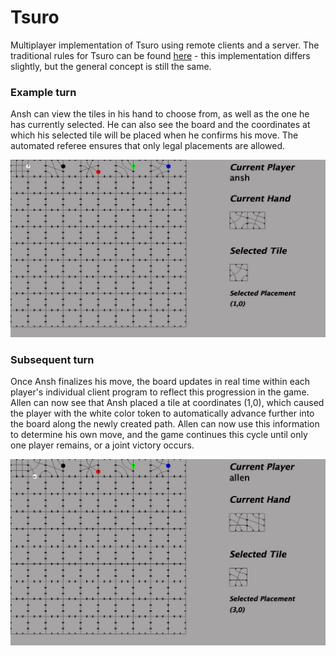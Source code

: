 # Tsuro
Multiplayer implementation of Tsuro using remote clients and a server. The traditional rules for Tsuro can be found [here](https://www.ultraboardgames.com/tsuro/game-rules.php) - this implementation differs slightly, but the general concept is still the same.

### Example turn
Ansh can view the tiles in his hand to choose from, as well as the one he has currently selected. He can also see the board and the coordinates at which his selected tile will be placed when he confirms his move. The automated referee ensures that only legal placements are allowed.

![Board](tsuro/tsuro.png)

### Subsequent turn
Once Ansh finalizes his move, the board updates in real time within each player's individual client program to reflect this progression in the game. Allen can now see that Ansh placed a tile at coordinates (1,0), which caused the player with the white color token to automatically advance further into the board along the newly created path. Allen can now use this information to determine his own move, and the game continues this cycle until only one player remains, or a joint victory occurs.

![Board](tsuro/tsuro1.png)
